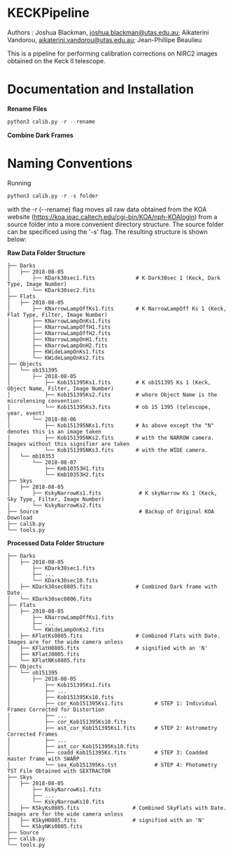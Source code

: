 # KECKPipeline

Authors : Joshua Blackman, joshua.blackman@utas.edu.au;
	      Aikaterini Vandorou, aikaterini.vandorou@utas.edu.au;
	      Jean-Phillipe Beaulieu

This is a pipeline for performing calibration corrections on NIRC2 images obtained on the Keck II telescope.

# Documentation and Installation

**Rename Files** 
```python
python3 calib.py -r --rename
```
**Combine Dark Frames**

# Naming Conventions

Running

```python
python3 calib.py -r -s folder 
```

with the -r (--rename) flag moves all raw data obtained from the KOA website (https://koa.ipac.caltech.edu/cgi-bin/KOA/nph-KOAlogin) from a source folder into a more convenient directory structure. The source folder can be specificed using the '-s' flag. The resulting structure is shown below:

**Raw Data Folder Structure**
    
    ├── Darks 
    │   ├── 2018-08-05                
    │       ├── KDark30sec1.fits             # K Dark30sec 1 (Keck, Dark Type, Image Number)
    │       └── KDark30sec2.fits 
    ├── Flats               
    │   ├── 2018-08-05                
    │       ├── KNarrowLampOffKs1.fits       # K NarrowLampOff Ks 1 (Keck, Flat Type, Filter, Image Number)
    │       ├── KNarrowLampOnKs1.fits
    │       ├── KNarrowLampOffH1.fits  
    │       ├── KNarrowLampOffH2.fits  
    │       ├── KNarrowLampOnH1.fits 
    │       ├── KNarrowLampOnH2.fits      
    │       ├── KWideLampOnKs1.fits
    │       └── KWideLampOnKs2.fits 
    ├── Objects               
    │   └── ob151395          
    │       ├── 2018-08-05 
    │           ├── Kob151395Ks1.fits        # K ob151395 Ks 1 (Keck, Object Name, Filter, Image Number)
    │           ├── Kob151395Ks2.fits        # where Object Name is the microlensing convention:
    │           └── Kob151395Ks3.fits        # ob 15 1395 (telescope, year, event)
    │       └── 2018-08-06  
    │           ├── Kob151395NKs1.fits       # As above except the "N" denotes this is an image taken
    │           ├── Kob151395NKs2.fits       # with the NARROW camera. Images without this signifier are taken
    │           └── Kob151395NKs3.fits       # with the WIDE camera.
    │   └── mb10353          
    │       └── 2018-08-07   
    │           ├── Kmb10353H1.fits          
    │           └── Kmb10353H2.fits          
    ├── Skys                  
    │   ├── 2018-08-05  
    │       ├── KskyNarrowKs1.fits            # K skyNarrow Ks 1 (Keck, Sky Type, Filter, Image Number)
    │       └── KskyNarrowKs2.fits       
    ├── Source                                # Backup of Original KOA Download
    ├── calib.py
    └── tools.py

**Processed Data Folder Structure**

    ├── Darks 
    │   ├── 2018-08-05                
    │       ├── KDark30sec1.fits           
    │       ├── ...
    │       └── KDark30sec10.fits 
    │   ├── KDark30sec0805.fits              # Combined Dark frame with Date.          
    │   └── KDark30sec0806.fits              
    ├── Flats               
    │   ├── 2018-08-05                
    │       ├── KNarrowLampOffKs1.fits        
    │       ├── ...
    │       └── KWideLampOnKs2.fits 
    │   ├── KFlatKs0805.fits                 # Combined Flats with Date. Images are for the wide camera unless
    │   ├── KFlatH0805.fits                  # signified with an 'N'
    │   ├── KFlatJ0805.fits                  
    │   └── KFlatNKs0805.fits                      
    ├── Objects               
    │   └── ob151395          
    │       ├── 2018-08-05 
    │           ├── Kob151395Ks1.fits        
    │           ├── ...        
    │           ├── Kob151395Ks10.fits 
    │           ├── cor_Kob151395Ks1.fits          # STEP 1: Individual Frames Corrected for Distortion
    │           ├── ...              
    │           ├── cor_Kob151395Ks10.fits   
    │           ├── ast_cor_Kob151395Ks1.fits      # STEP 2: Astrometry Corrected Frames
    │           ├── ...              
    │           ├── ast_cor_Kob151395Ks10.fits   
    │           ├── coadd_Kob151395Ks.fits         # STEP 3: Coadded master frame with SWARP
    │           └── sex_Kob151395Ks.tst            # STEP 4: Photometry TST File Obtained with SEXTRACTOR
    ├── Skys                  
    │   ├── 2018-08-05  
    │       ├── KskyNarrowKs1.fits 
    │       ├── ...           
    │       └── KskyNarrowKs10.fits       
    │   ├── KSkyKs0805.fits                 # Combined SkyFlats with Date. Images are for the wide camera unless
    │   ├── KSkyH0805.fits                  # signified with an 'N'
    │   └── KSkyNKs0805.fits  
    ├── Source                              
    ├── calib.py
    └── tools.py